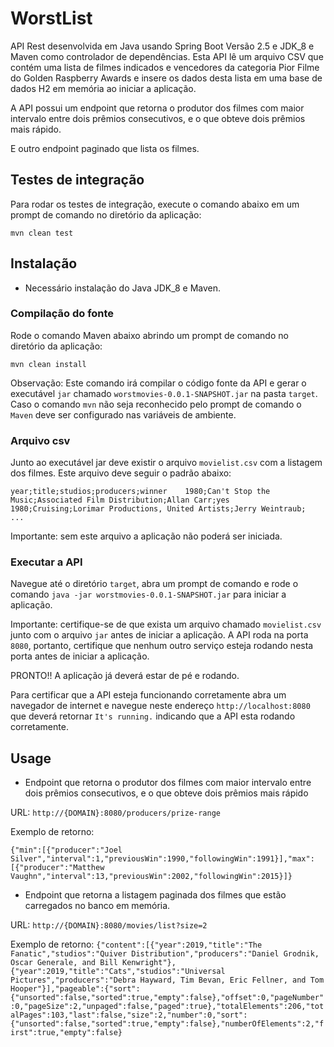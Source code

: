 # WorstList

API Rest desenvolvida em Java usando Spring Boot Versão 2.5 e JDK_8 e Maven como controlador de dependências.
Esta API lê um arquivo CSV que contém uma lista de filmes indicados e vencedores da categoria Pior Filme do Golden Raspberry Awards e insere os dados desta lista em uma base de dados H2 em memória ao iniciar a aplicação.

A API possui um endpoint que retorna o produtor dos filmes com maior intervalo entre dois prêmios consecutivos, e o que obteve dois prêmios mais rápido.

E outro endpoint paginado que lista os filmes.

## Testes de integração

Para rodar os testes de integração, execute o comando abaixo em um prompt de comando no diretório da aplicação:

``mvn clean test``

## Instalação

 - Necessário instalação do Java JDK_8 e Maven.

### Compilação do fonte

Rode o comando Maven abaixo abrindo um prompt de comando no diretório da aplicação:

``mvn clean install``

Observação: Este comando irá compilar o código fonte da API e gerar o executável `jar` chamado `worstmovies-0.0.1-SNAPSHOT.jar` na pasta `target`. Caso o comando `mvn` não seja reconhecido pelo prompt de comando o `Maven` deve ser configurado nas variáveis de ambiente.

### Arquivo csv

Junto ao executável jar deve existir o arquivo `movielist.csv` com a listagem dos filmes. Este arquivo deve seguir o padrão abaixo:

`
year;title;studios;producers;winner   
1980;Can't Stop the Music;Associated Film Distribution;Allan Carr;yes    
1980;Cruising;Lorimar Productions, United Artists;Jerry Weintraub;    
...
`

Importante: sem este arquivo a aplicação não poderá ser iniciada.

### Executar a API

Navegue até o diretório `target`, abra um prompt de comando e rode o comando `java -jar worstmovies-0.0.1-SNAPSHOT.jar` para iniciar a aplicação.

Importante: certifique-se de que exista um arquivo chamado `movielist.csv` junto com o arquivo `jar` antes de iniciar a aplicação. A API roda na porta `8080`, portanto, certifique que nenhum outro serviço esteja rodando nesta porta antes de iniciar a aplicação.

PRONTO!! A aplicação já deverá estar de pé e rodando.

Para certificar que a API esteja funcionando corretamente abra um navegador de internet e navegue neste endereço `http://localhost:8080` que deverá retornar `It's running.` indicando que a API esta rodando corretamente.

## Usage

- Endpoint que retorna o produtor dos filmes com maior intervalo entre dois prêmios consecutivos, e o que obteve dois prêmios mais rápido

URL: `http://{DOMAIN}:8080/producers/prize-range`

Exemplo de retorno:

``{"min":[{"producer":"Joel Silver","interval":1,"previousWin":1990,"followingWin":1991}],"max":[{"producer":"Matthew Vaughn","interval":13,"previousWin":2002,"followingWin":2015}]}``

- Endpoint que retorna a listagem paginada dos filmes que estão carregados no banco em memória.

URL: `http://{DOMAIN}:8080/movies/list?size=2`

Exemplo de retorno:
``{"content":[{"year":2019,"title":"The Fanatic","studios":"Quiver Distribution","producers":"Daniel Grodnik, Oscar Generale, and Bill Kenwright"},{"year":2019,"title":"Cats","studios":"Universal Pictures","producers":"Debra Hayward, Tim Bevan, Eric Fellner, and Tom Hooper"}],"pageable":{"sort":{"unsorted":false,"sorted":true,"empty":false},"offset":0,"pageNumber":0,"pageSize":2,"unpaged":false,"paged":true},"totalElements":206,"totalPages":103,"last":false,"size":2,"number":0,"sort":{"unsorted":false,"sorted":true,"empty":false},"numberOfElements":2,"first":true,"empty":false}``
